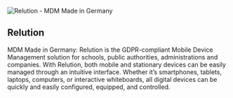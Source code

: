 ![Relution - MDM Made in Germany](https://github.com/user-attachments/assets/677c8c12-1453-4ba2-92ff-e47910b13e87)

## Relution

MDM Made in Germany: Relution is the GDPR-compliant Mobile Device Management solution for schools, public authorities, administrations and companies. With Relution, both mobile and stationary devices can be easily managed through an intuitive interface. Whether it’s smartphones, tablets, laptops, computers, or interactive whiteboards, all digital devices can be quickly and easily configured, equipped, and controlled.

